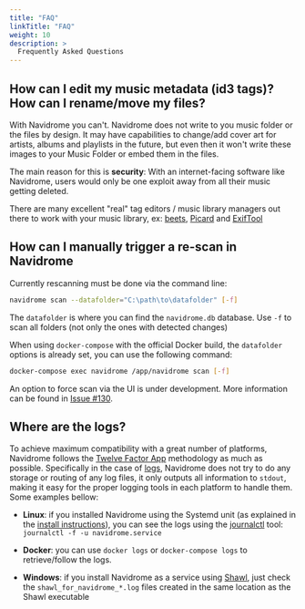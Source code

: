 ```yaml
---
title: "FAQ"
linkTitle: "FAQ"
weight: 10
description: >
  Frequently Asked Questions
---
```


## How can I edit my music metadata (id3 tags)? How can I rename/move my files?
With Navidrome you can't. Navidrome does not write to you music folder or the files by design. It may have capabilities to change/add 
cover art for artists, albums and playlists in the future, but even then it won't write these images to your Music Folder or 
embed them in the files.

The main reason for this is **security**: With an internet-facing software like Navidrome, users would only be one exploit 
away from all their music getting deleted.

There are many excellent "real" tag editors / music library managers out there to work with your music library, 
ex: [beets](https://beets.io), [Picard](https://picard.musicbrainz.org/) and [ExifTool](https://exiftool.org/)


## How can I manually trigger a re-scan in Navidrome
Currently rescanning must be done via the command line:
```bash
navidrome scan --datafolder="C:\path\to\datafolder" [-f]
```
The `datafolder` is where you can find the `navidrome.db` database. Use `-f` to scan all folders (not only the ones with detected changes)

When using `docker-compose` with the official Docker build, the `datafolder` options is already set, you can use the following command:
```bash
docker-compose exec navidrome /app/navidrome scan [-f]
```

An option to force scan via the UI is under development. More information can be found in [Issue #130](https://github.com/deluan/navidrome/issues/130#issuecomment-675684387).


## Where are the logs?
To achieve maximum compatibility with a great number of platforms, Navidrome follows the [Twelve Factor App](https://12factor.net/) methodology 
as much as possible. Specifically in the case of [logs](https://12factor.net/logs), Navidrome does not try to do any storage or routing of 
any log files, it only outputs all information to `stdout`, making it easy for the proper logging tools in each platform to handle them. 
Some examples bellow:

- **Linux**: if you installed Navidrome using the Systemd unit (as explained in the [install instructions](/docs/installation/pre-built-binaries/#create-a-systemd-unit)), you can see the logs using the [journalctl](https://manpages.debian.org/stretch/systemd/journalctl.1.en.html) tool: `journalctl -f -u navidrome.service`

- **Docker**: you can use `docker logs` or `docker-compose logs` to retrieve/follow the logs.

- **Windows**: if you install Navidrome as a service using [Shawl](https://github.com/mtkennerly/shawl), just check the `shawl_for_navidrome_*.log` files
created in the same location as the Shawl executable